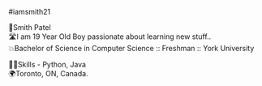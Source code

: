 #iamsmith21

🫡Smith Patel  
🛣️I am 19 Year Old Boy passionate about learning new stuff..   
💥Bachelor of Science in Computer Science :: Freshman :: York University

🧑‍🎓Skills - Python, Java  
🌍Toronto, ON, Canada. 

